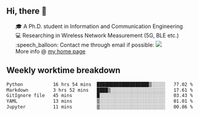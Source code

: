 <h2 > Hi, there 👋 </h3>

<div >
 <ul>
 🎓 A Ph.D. student in Information and Communication Engineering <br>
 💻 Researching in Wireless Network Measurement (5G, BLE etc.)<br>
 :speech_balloon: Contact me through email if possible: <a href="mailto:ethanjia@sjtu.edu.cn"><img src="https://img.shields.io/badge/-ethanjia@sjtu.edu.cn-c14438?style=plastic&logo=Gmail&logoColor=white&link=mailto:mailto:ethanjia@sjtu.edu.cn"></a> <br>
  More info @ <a href="https://haifengjia.github.io">my home page</a>
 </ul>
</div>

<h2 >
Weekly worktime breakdown
</h1>


<!--START_SECTION:waka-->

```txt
Python           16 hrs 54 mins  ███████████████████▒░░░░░   77.02 %
Markdown         3 hrs 52 mins   ████▒░░░░░░░░░░░░░░░░░░░░   17.61 %
GitIgnore file   45 mins         █░░░░░░░░░░░░░░░░░░░░░░░░   03.43 %
YAML             13 mins         ▒░░░░░░░░░░░░░░░░░░░░░░░░   01.01 %
Jupyter          11 mins         ▒░░░░░░░░░░░░░░░░░░░░░░░░   00.86 %
```

<!--END_SECTION:waka-->


